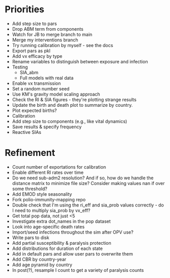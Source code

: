 # Priorities
- Add step size to pars
- Drop ABM term from components
- Watch for JB to merge branch to main
- Merge my interventions branch
- Try running calibration by myself - see the docs
- Export pars as pkl
- Add vx efficacy by type
- Rename variables to distinguish between exposure and infection
- Testing
    - SIA_abm
    - Full models with real data
- Enable vx transmission
- Set a random number seed
- Use KM's gravity model scaling approach
- Check the RI & SIA figures - they're plotting strange results
- Update the birth and death plot to summarize by country.
- Plot expected births? 
- Calibration
- Add step size to components (e.g., like vital dynamics)
- Save results & specify frequency
- Reactive SIAs

# Refinement

- Count number of exportations for calibration
- Enable different RI rates over time
- Do we need sub-adm2 resolution? And if so, how do we handle the distance matrix to minimize file size? Consider making values nan if over some threshold?
- Add EMOD style seasonality
- Fork polio-immunity-mapping repo
- Double check that I'm using the ri_eff and sia_prob values correctly - do I need to multiply sia_prob by vx_eff?
- Get total pop data, not just <5
- Investigate extra dot_names in the pop dataset
- Look into age-specific death rates
- Import/seed infections throughout the sim after OPV use?
- Write pars to disk
- Add partial susceptibility & paralysis protection
- Add distributions for duration of each state
- Add in default pars and allow user pars to overwrite them
- Add CBR by country-year
- Add age pyramid by country
- In post(?), resample I count to get a variety of paralysis counts
